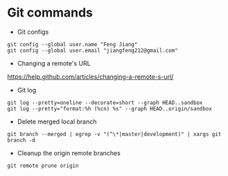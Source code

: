 # Git commands
* Git configs
```
git config --global user.name "Feng Jiang"
git config --global user.email "jiangfeng212@gmail.com"
```
* Changing a remote's URL

https://help.github.com/articles/changing-a-remote-s-url/

* Git log 
```
git log --pretty=oneline --decorate=short --graph HEAD..sandbox
git log --pretty="format:%h (%cn) %s" --graph HEAD..origin/sandbox
```
* Delete merged local branch
```
git branch --merged | egrep -v "(^\*|master|development)" | xargs git branch -d
```
* Cleanup the origin remote branches
```
git remote prune origin
```
